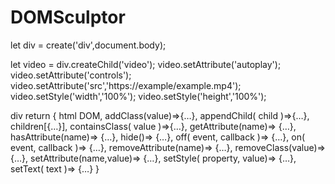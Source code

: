 # DOMSculptor

let div = create('div',document.body);

let video = div.createChild('video');
video.setAttribute('autoplay');
video.setAttribute('controls');
video.setAttribute('src','https://example/example.mp4');
video.setStyle('width','100%');
video.setStyle('height','100%');

div return {
    html DOM,
    addClass(value)=>{…},
    appendChild( child )=>{…},
    children[{…}],
    containsClass( value )=>{…},
    getAttribute(name)=> {…},
    hasAttribute(name)=> {…},
    hide()=> {…},
    off( event, callback )=> {…},
    on( event, callback )=> {…},
    removeAttribute(name)=> {…},
    removeClass(value)=> {…},
    setAttribute(name,value)=> {…},
    setStyle( property, value)=> {…},
    setText( text )=> {…}
}
